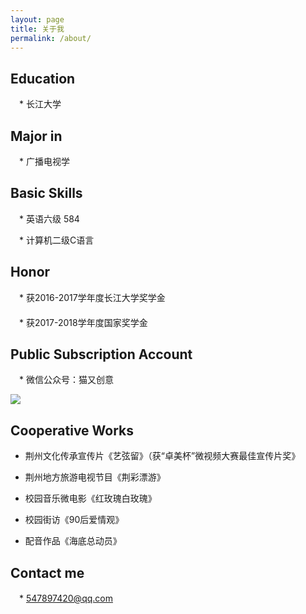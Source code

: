 ```yaml
---
layout: page
title: 关于我
permalink: /about/
---
```

## Education

　* 长江大学

## Major in

　* 广播电视学

## Basic Skills

　*  英语六级 584

　* 计算机二级C语言

## Honor

　*  获2016-2017学年度长江大学奖学金  
　  
　*  获2017-2018学年度国家奖学金    

## Public Subscription Account

　* 微信公众号：猫又创意

 ![](../images/222.gif)  
## Cooperative Works

* 荆州文化传承宣传片《艺弦留》（获“卓美杯”微视频大赛最佳宣传片奖》

* 荆州地方旅游电视节目《荆彩漂游》

* 校园音乐微电影《红玫瑰白玫瑰》

* 校园街访《90后爱情观》

* 配音作品《海底总动员》


## Contact me

　* [547897420@qq.com](mailto:547897420@qq.com)